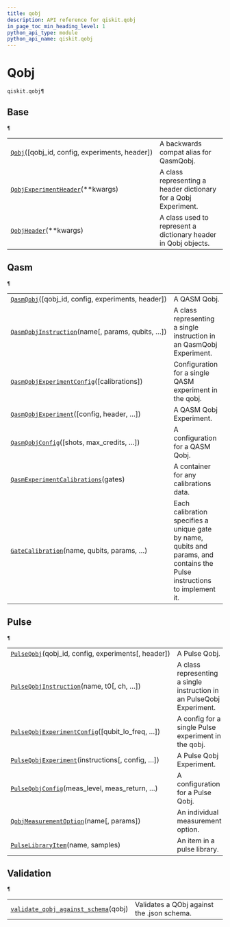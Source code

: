 ```yaml
---
title: qobj
description: API reference for qiskit.qobj
in_page_toc_min_heading_level: 1
python_api_type: module
python_api_name: qiskit.qobj
---
```


<span id="module-qiskit.qobj" />

<span id="qiskit-qobj" />

<span id="qobj-qiskit-qobj" />

# Qobj

<span id="module-qiskit.qobj" />

`qiskit.qobj¶`

## Base

<span id="module-qiskit.qobj" />

`¶`

|                                                                                                                                            |                                                                 |
| ------------------------------------------------------------------------------------------------------------------------------------------ | --------------------------------------------------------------- |
| [`Qobj`](qiskit.qobj.Qobj#qiskit.qobj.Qobj "qiskit.qobj.Qobj")(\[qobj\_id, config, experiments, header])                                   | A backwards compat alias for QasmQobj.                          |
| [`QobjExperimentHeader`](qiskit.qobj.QobjExperimentHeader#qiskit.qobj.QobjExperimentHeader "qiskit.qobj.QobjExperimentHeader")(\*\*kwargs) | A class representing a header dictionary for a Qobj Experiment. |
| [`QobjHeader`](qiskit.qobj.QobjHeader#qiskit.qobj.QobjHeader "qiskit.qobj.QobjHeader")(\*\*kwargs)                                         | A class used to represent a dictionary header in Qobj objects.  |

## Qasm

<span id="module-qiskit.qobj" />

`¶`

|                                                                                                                                                                 |                                                                                                                           |
| --------------------------------------------------------------------------------------------------------------------------------------------------------------- | ------------------------------------------------------------------------------------------------------------------------- |
| [`QasmQobj`](qiskit.qobj.QasmQobj#qiskit.qobj.QasmQobj "qiskit.qobj.QasmQobj")(\[qobj\_id, config, experiments, header])                                        | A QASM Qobj.                                                                                                              |
| [`QasmQobjInstruction`](qiskit.qobj.QasmQobjInstruction#qiskit.qobj.QasmQobjInstruction "qiskit.qobj.QasmQobjInstruction")(name\[, params, qubits, …])          | A class representing a single instruction in an QasmQobj Experiment.                                                      |
| [`QasmQobjExperimentConfig`](qiskit.qobj.QasmQobjExperimentConfig#qiskit.qobj.QasmQobjExperimentConfig "qiskit.qobj.QasmQobjExperimentConfig")(\[calibrations]) | Configuration for a single QASM experiment in the qobj.                                                                   |
| [`QasmQobjExperiment`](qiskit.qobj.QasmQobjExperiment#qiskit.qobj.QasmQobjExperiment "qiskit.qobj.QasmQobjExperiment")(\[config, header, …])                    | A QASM Qobj Experiment.                                                                                                   |
| [`QasmQobjConfig`](qiskit.qobj.QasmQobjConfig#qiskit.qobj.QasmQobjConfig "qiskit.qobj.QasmQobjConfig")(\[shots, max\_credits, …])                               | A configuration for a QASM Qobj.                                                                                          |
| [`QasmExperimentCalibrations`](qiskit.qobj.QasmExperimentCalibrations#qiskit.qobj.QasmExperimentCalibrations "qiskit.qobj.QasmExperimentCalibrations")(gates)   | A container for any calibrations data.                                                                                    |
| [`GateCalibration`](qiskit.qobj.GateCalibration#qiskit.qobj.GateCalibration "qiskit.qobj.GateCalibration")(name, qubits, params, …)                             | Each calibration specifies a unique gate by name, qubits and params, and contains the Pulse instructions to implement it. |

## Pulse

<span id="module-qiskit.qobj" />

`¶`

|                                                                                                                                                                           |                                                                       |
| ------------------------------------------------------------------------------------------------------------------------------------------------------------------------- | --------------------------------------------------------------------- |
| [`PulseQobj`](qiskit.qobj.PulseQobj#qiskit.qobj.PulseQobj "qiskit.qobj.PulseQobj")(qobj\_id, config, experiments\[, header])                                              | A Pulse Qobj.                                                         |
| [`PulseQobjInstruction`](qiskit.qobj.PulseQobjInstruction#qiskit.qobj.PulseQobjInstruction "qiskit.qobj.PulseQobjInstruction")(name, t0\[, ch, …])                        | A class representing a single instruction in an PulseQobj Experiment. |
| [`PulseQobjExperimentConfig`](qiskit.qobj.PulseQobjExperimentConfig#qiskit.qobj.PulseQobjExperimentConfig "qiskit.qobj.PulseQobjExperimentConfig")(\[qubit\_lo\_freq, …]) | A config for a single Pulse experiment in the qobj.                   |
| [`PulseQobjExperiment`](qiskit.qobj.PulseQobjExperiment#qiskit.qobj.PulseQobjExperiment "qiskit.qobj.PulseQobjExperiment")(instructions\[, config, …])                    | A Pulse Qobj Experiment.                                              |
| [`PulseQobjConfig`](qiskit.qobj.PulseQobjConfig#qiskit.qobj.PulseQobjConfig "qiskit.qobj.PulseQobjConfig")(meas\_level, meas\_return, …)                                  | A configuration for a Pulse Qobj.                                     |
| [`QobjMeasurementOption`](qiskit.qobj.QobjMeasurementOption#qiskit.qobj.QobjMeasurementOption "qiskit.qobj.QobjMeasurementOption")(name\[, params])                       | An individual measurement option.                                     |
| [`PulseLibraryItem`](qiskit.qobj.PulseLibraryItem#qiskit.qobj.PulseLibraryItem "qiskit.qobj.PulseLibraryItem")(name, samples)                                             | An item in a pulse library.                                           |

## Validation

<span id="module-qiskit.qobj" />

`¶`

|                                                                                                                                                                      |                                            |
| -------------------------------------------------------------------------------------------------------------------------------------------------------------------- | ------------------------------------------ |
| [`validate_qobj_against_schema`](qiskit.qobj.validate_qobj_against_schema#qiskit.qobj.validate_qobj_against_schema "qiskit.qobj.validate_qobj_against_schema")(qobj) | Validates a QObj against the .json schema. |

